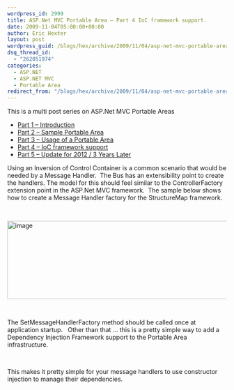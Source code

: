 ```yaml
---
wordpress_id: 2999
title: ASP.Net MVC Portable Area – Part 4 IoC framework support.
date: 2009-11-04T05:00:00+00:00
author: Eric Hexter
layout: post
wordpress_guid: /blogs/hex/archive/2009/11/04/asp-net-mvc-portable-area-part-4-ioc-framework-support.aspx
dsq_thread_id:
  - "262051974"
categories:
  - ASP.NET
  - ASP.NET MVC
  - Portable Area
redirect_from: "/blogs/hex/archive/2009/11/04/asp-net-mvc-portable-area-part-4-ioc-framework-support.aspx/"
---
```

This is a multi post series on ASP.Net MVC Portable Areas

  * [Part 1 – Introduction](https://lostechies.com/erichexter/2009/11/01/asp-net-mvc-portable-areas-via-mvccontrib/)
  * [Part 2 – Sample Portable Area](/blogs/hex/archive/2009/11/02/asp-net-mvc-portable-areas-part-2.aspx)
  * [Part 3 – Usage of a Portable Area](/blogs/hex/archive/2009/11/03/asp-net-mvc-portable-areas-part-3.aspx)
  * [Part 4 &#8211; IoC framework support](/blogs/hex/archive/2009/11/04/asp-net-mvc-portable-area-part-4-ioc-framework-support.aspx)
  * [Part 5 &#8211; Update for 2012 / 3 Years Later](https://lostechies.com/erichexter/2012/11/26/portable-areas-3-years-later/)

Using an Inversion of Control Container is a common scenario that would be needed by a Message Handler.  The Bus has an extensibility point to create the handlers. The model for this should feel similar to the ControllerFactory extension point in the ASP.Net MVC framework.  The sample below shows how to create a Message Handler factory for the StructureMap framework.

&nbsp;

[<img style="border-width: 0px;" src="https://lostechies.com/content/erichexter/uploads/2011/03/image_thumb_2CCFB735.png" alt="image" width="644" height="179" border="0" />](https://lostechies.com/content/erichexter/uploads/2011/03/image_600BF09E.png)

&nbsp;

The SetMessageHandlerFactory method should be called once at application startup.   Other than that … this is a pretty simple way to add a Dependency Injection Framework support to the Portable Area infrastructure.

&nbsp;

This makes it pretty simple for your message handlers to use constructor injection to manage their dependencies.